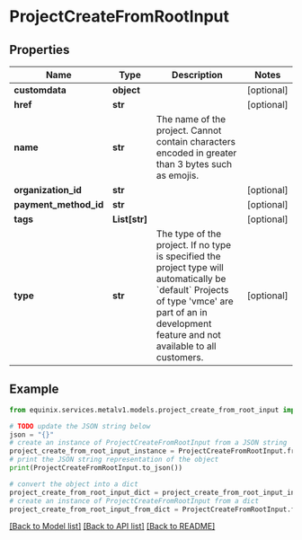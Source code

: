 # ProjectCreateFromRootInput


## Properties

Name | Type | Description | Notes
------------ | ------------- | ------------- | -------------
**customdata** | **object** |  | [optional] 
**href** | **str** |  | [optional] 
**name** | **str** | The name of the project. Cannot contain characters encoded in greater than 3 bytes such as emojis. | 
**organization_id** | **str** |  | [optional] 
**payment_method_id** | **str** |  | [optional] 
**tags** | **List[str]** |  | [optional] 
**type** | **str** | The type of the project. If no type is specified the project type will automatically be &#x60;default&#x60; Projects of type &#39;vmce&#39; are part of an in development feature and not available to all customers. | [optional] 

## Example

```python
from equinix.services.metalv1.models.project_create_from_root_input import ProjectCreateFromRootInput

# TODO update the JSON string below
json = "{}"
# create an instance of ProjectCreateFromRootInput from a JSON string
project_create_from_root_input_instance = ProjectCreateFromRootInput.from_json(json)
# print the JSON string representation of the object
print(ProjectCreateFromRootInput.to_json())

# convert the object into a dict
project_create_from_root_input_dict = project_create_from_root_input_instance.to_dict()
# create an instance of ProjectCreateFromRootInput from a dict
project_create_from_root_input_from_dict = ProjectCreateFromRootInput.from_dict(project_create_from_root_input_dict)
```
[[Back to Model list]](../README.md#documentation-for-models) [[Back to API list]](../README.md#documentation-for-api-endpoints) [[Back to README]](../README.md)


